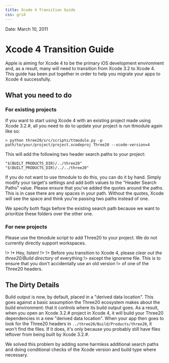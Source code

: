 ```yaml
---
title: Xcode 4 Transition Guide
css: grid
---
```


<div class="authors">
  <div class="author">Date: March 10, 2011</div>
</div>

Xcode 4 Transition Guide
========================

Apple is aiming for Xcode 4 to be the primary iOS development environment and, as a result,
many will need to transition from Xcode 3.2 to Xcode 4. This guide has been put together in
order to help you migrate your apps to Xcode 4 successfully.

What you need to do
-------------------

### For existing projects

If you want to start using Xcode 4 with an existing project made using Xcode 3.2.#, all you need
to do to update your project is run ttmodule again like so:

    > python three20/src/scripts/ttmodule.py -p path/to/your/project/project.xcodeproj Three20 --xcode-version=4

This will add the following two header search paths to your project:

    "$(BUILT_PRODUCTS_DIR)/../three20"
    "$(BUILT_PRODUCTS_DIR)/../../three20"

If you do not want to use ttmodule to do this, you can do it by hand. Simply modify your target's
settings and add both values to the "Header Search Paths" value. Please ensure that you've added
the quotes around the paths. This is in case there are any spaces in your path. Without the quotes,
Xcode will see the space and think you're passing two paths instead of one.

We specify both flags before the existing search path because we want to prioritize these folders
over the other one.

### For new projects

Please use the ttmodule script to add Three20 to your project. We do not currently directly
support workspaces.

!> !* Hey, listen!
!>
!> Before you transition to Xcode 4, please *clear out the three20/Build directory* of everything
!> except the ignoreme file. This is to ensure that you don't accidentally use an old version
!> of one of the Three20 headers.

The Dirty Details
-----------------

Build output is now, by default, placed in a "derived data location". This goes
against a basic assumption the Three20 ecosystem makes about the build environment: that
it controls where its build output goes. As a result, when you open an Xcode 3.2.# project in
Xcode 4, it will build your Three20 dependencies in a new "derived data location". When your
app then goes to look for the Three20 headers in `../three20/Build/Products/three20`,
it won't find the files. If it does, it's only because you probably still have files leftover
from being built by Xcode 3.2.#.

We solved this problem by adding some harmless additional search paths and
doing conditional checks of the Xcode version and build type  where necessary.
